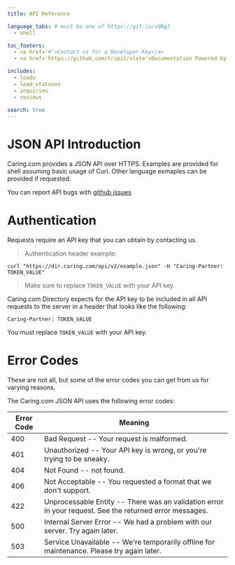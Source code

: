 ```yaml
---
title: API Reference

language_tabs: # must be one of https://git.io/vQNgJ
  - shell

toc_footers:
  - <a href='#'>Contact us for a Developer Key</a>
  - <a href='https://github.com/tripit/slate'>Documentation Powered by Slate</a>

includes:
  - leads
  - lead_statuses
  - inquiries
  - reviews

search: true
---
```


# JSON API Introduction

Caring.com provides a JSON API over HTTPS. Examples are provided for shell assuming basic usage of Curl. Other language exmaples can be provided if requested.

You can report API bugs with [github issues](https://github.com/caring/docs.caring.com/issues)

# Authentication

Requests require an API key that you can obtain by contacting us.

> Authentication header example:

```shell
curl "https://dir.caring.com/api/v2/example.json" -H "Caring-Partner: TOKEN_VALUE"
```

> Make sure to replace `TOKEN_VALUE` with your API key.

Caring.com Directory expects for the API key to be included in all API requests to the server in a header that looks like the following:

`Caring-Partner: TOKEN_VALUE`

<aside class="notice">
You must replace <code>TOKEN_VALUE</code> with your API key.
</aside>

# Error Codes

<aside class="notice">These are not all, but some of the error codes you can get from us for varying reasons.</aside>

The Caring.com JSON API uses the following error codes:

Error Code | Meaning
---------- | -------
400 | Bad Request -- Your request is malformed.
401 | Unauthorized -- Your API key is wrong, or you're trying to be sneaky.
404 | Not Found -- not found.
406 | Not Acceptable -- You requested a format that we don't support.
422 | Unprocessable Entity -- There was an validation error in your request. See the returned error messages.
500 | Internal Server Error -- We had a problem with our server. Try again later.
503 | Service Unavailable -- We're temporarily offline for maintenance. Please try again later.
